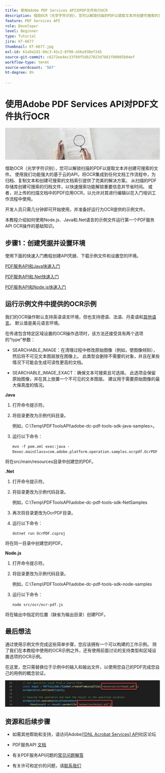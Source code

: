 ```yaml
---
title: 使用Adobe PDF Services API对PDF文件执行OCR
description: 借助OCR（光学字符识别），您可以解锁扫描的PDF以提取文本并创建可搜索的文件
feature: PDF Services API
role: Developer
level: Beginner
type: Tutorial
jira: KT-6677
thumbnail: KT-6677.jpg
exl-id: 61a9a2d1-94c3-41c2-8f90-a56a938ef245
source-git-commit: c6272ee4ec33f89f5db27023d78d1f08005b04ef
workflow-type: tm+mt
source-wordcount: '567'
ht-degree: 0%

---
```


# 使用Adobe PDF Services API对PDF文件执行OCR

![创建PDF主图](assets/OCR_hero.jpg)

借助OCR（光学字符识别），您可以解锁扫描的PDF以提取文本并创建可搜索的文件。 使用我们功能强大的基于云的API，将OCR集成到任何文档工作流程中，为归档、复制文本和创建可搜索的文档索引提供了完美的解决方案。 从扫描的PDF存储库创建可搜索的归档文件，以快速搜索功能解锁重要信息并节省时间。 或者，对上传的扫描文档中的PDF应用OCR，以允许对其进行编辑以在入门培训工作流程中使用。

开发人员只需几分钟即可开始使用，并准备好运行为OCR提供的示例文件。

本教程介绍如何使用Node.js、Java和.Net语言的示例文件运行第一个PDF服务API OCR操作的基础知识。

## 步骤1：创建凭据并设置环境

使用下面的快速入门教程创建API凭据、下载示例文件和设置您的环境。

[PDF服务API和Java快速入门](gettingstartedjava.md)

[PDF服务API和.Net快速入门](gettingstartednet.md)

[PDF服务API和Node.js快速入门](createpdffromhtml.md)

## 运行示例文件中提供的OCR示例

我们的OCR操作默认支持英语语言环境，但也支持德语、法语、丹麦语和[其他语言](https://opensource.adobe.com/pdftools-sdk-docs/release/latest/howtos.html#ocr-with-explicit-language)。 默认值是美元语言环境。

在传递包含特定区域设置的OCR操作选项时，该方法还接受具有两个选项的“type”参数：

* SEARCHABLE_IMAGE：在清理过程中修改原始图像（例如，使图像倾斜），然后将不可见文本图层放在图像上。 此类型会删除不需要的对象，并且在某些情况下可能会生成可读性更高的文档。

* SEARCHABLE_IMAGE_EXACT：确保文本可搜索且可选择。 此选项会保留原始图像，并在其上放置一个不可见的文本图层。 建议用于需要原始图像的最大保真度的情况。

**Java**

1. 打开命令提示符。

1. 将目录更改为示例代码目录。

   例如，C:\Temp\PDFToolsAPI\adobe-dc-pdf-tools-sdk-java-samples>。

1. 运行以下命令：

   `mvn -f pom.xml exec:java -Dexec.mainClass=com.adobe.platform.operation.samples.ocrpdf.OcrPDF`

将在src/main/resources目录中创建您的PDF。

**.Net**

1. 打开命令提示符。

1. 将目录更改为示例代码目录。

   例如，C:\Temp\PDFToolsAPI\adobe-dc-pdf-tools-sdk-NetSamples

1. 再次将目录更改为OcrPDF目录。

1. 运行以下命令：

   `dotnet run OcrPDF.csproj`

将在同一目录中创建您的PDF。

**Node.js**

1. 打开命令提示符。

1. 将目录更改为示例代码目录。

   例如，C:\Temp\PDFToolsAPI\adobe-dc-pdf-tools-sdk-node-samples

1. 运行以下命令：

   `node src/ocr/ocr-pdf.js`

将在输出中指定的位置（缺省为输出目录）创建PDF。

## 最后想法

通过使用示例文件完成这些简单步骤，您应该拥有一个可以构建的工作示例。 除了我们在本教程中使用的OCR示例之外，还有使用前面讨论的支持类型和区域设置选项的OCR示例。

在这里，您只需替换位于示例中的输入和输出文件，以使用您自己的PDF完成您自己的用例的概念验证。

![概念验证](assets/OCR_poc.png)

## 资源和后续步骤

* 如需其他帮助和支持，请访问Adobe[[!DNL Acrobat Services] API](https://community.adobe.com/t5/document-cloud-sdk/bd-p/Document-Cloud-SDK?page=1&sort=latest_replies&filter=all)社区论坛

* PDF服务API [文档](https://www.adobe.com/go/pdftoolsapi_doc)

* 有关PDF服务API问题的[常见问题解答](https://community.adobe.com/t5/contentarchivals/contentarchivedpage/message-uid/10726197)

* 有关许可和定价的问题，请[联系我们](https://www.adobe.com/go/pdftoolsapi_requestform)
